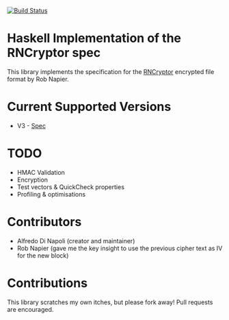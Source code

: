 [![Build Status](https://travis-ci.org/adinapoli/rncryptor-hs.svg?branch=master)](https://travis-ci.org/adinapoli/rncryptor-hs)

# Haskell Implementation of the RNCryptor spec
This library implements the specification for the [RNCryptor](https://github.com/RNCryptor)
encrypted file format by Rob Napier.

# Current Supported Versions
* V3 - [Spec](https://github.com/RNCryptor/RNCryptor-Spec/blob/master/RNCryptor-Spec-v3.md)

# TODO
- HMAC Validation
- Encryption
- Test vectors & QuickCheck properties
- Profiling & optimisations

# Contributors
- Alfredo Di Napoli (creator and maintainer)
- Rob Napier (gave me the key insight to use the previous cipher text as IV for the new block)

# Contributions
This library scratches my own itches, but please fork away!
Pull requests are encouraged.
